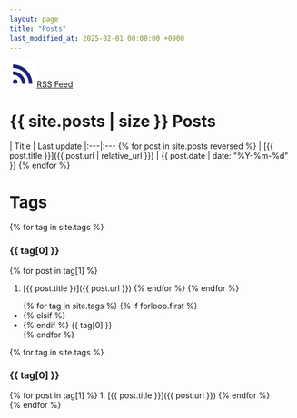 ```yaml
---
layout: page
title: "Posts"
last_modified_at: 2025-02-01 00:00:00 +0900
---
```

<a href="https://toastkidjp.github.io/feed.xml"><img src="assets/image/ic_rss_feed.svg" style="color: #40000A;">RSS Feed</a>

# {{ site.posts | size }} Posts

| Title | Last update
|:---|:---  {% for post in site.posts reversed %}
| [{{ post.title }}]({{ post.url | relative_url }}) | {{ post.date | date: "%Y-%m-%d" }}  {% endfor %}

# Tags
{% for tag in site.tags %}
### {{ tag[0] }}
  {% for post in tag[1] %}
1. [{{ post.title }}]({{ post.url }})
  {% endfor %}
{% endfor %}


<ul class="mui-tabs__bar">
{% for tag in site.tags %}
  {% if forloop.first %} <li class="mui--is-active"> {% elsif %} <li> {% endif %}
<a data-mui-toggle="tab" data-mui-controls="{{ tag[0] }}">{{ tag[0] }}</a></li>
{% endfor %}
</ul>

{% for tag in site.tags %}
<div class="mui-tabs__pane" id="{{tag[0]}}">
<h3>{{ tag[0] }}</h3>
  {% for post in tag[1] %}
1. [{{ post.title }}]({{ post.url }})
  {% endfor %}
</div>
{% endfor %}
